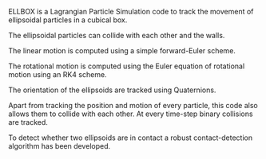 ELLBOX is a Lagrangian Particle Simulation code to track the movement of ellipsoidal particles in a cubical box. 

The ellipsoidal particles can collide with each other and the walls.

The linear motion is computed using a simple forward-Euler scheme.

The rotational motion is computed using the Euler equation of rotational motion using an RK4 scheme.

The orientation of the ellipsoids are tracked using Quaternions.

Apart from tracking the position and motion of every particle, this code also allows them to collide with each other. At every time-step binary collisions are tracked.

To detect whether two ellipsoids are in contact a robust contact-detection algorithm has been developed.

